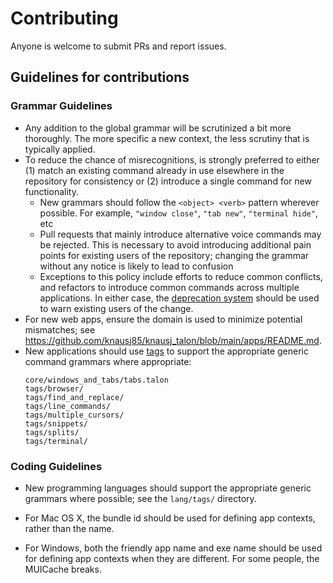 # Contributing

Anyone is welcome to submit PRs and report issues.

## Guidelines for contributions

### Grammar Guidelines

- Any addition to the global grammar will be scrutinized a bit more thoroughly. The more specific a new context, the less scrutiny that is typically applied.
- To reduce the chance of misrecognitions, is strongly preferred to either (1) match an existing command already in use elsewhere in the repository for consistency or (2) introduce a single command for new functionality.
  - New grammars should follow the `<object> <verb>` pattern wherever possible. For example, `"window close"`, `"tab new"`, `"terminal hide"`, etc
  - Pull requests that mainly introduce alternative voice commands may be rejected. This is necessary to avoid introducing additional pain points for existing users of the repository; changing the grammar without any notice is likely to lead to confusion
  - Exceptions to this policy include efforts to reduce common conflicts, and refactors to introduce common commands across multiple applications. In either case, the [deprecation system](https://github.com/knausj85/knausj_talon/blob/main/core/deprecations.py) should be used to warn existing users of the change.
- For new web apps, ensure the domain is used to minimize potential mismatches; see
  https://github.com/knausj85/knausj_talon/blob/main/apps/README.md.
- New applications should use [tags](https://talon.wiki/unofficial_talon_docs/#tags) to support the appropriate generic command grammars where appropriate:
  ```
  core/windows_and_tabs/tabs.talon
  tags/browser/
  tags/find_and_replace/
  tags/line_commands/
  tags/multiple_cursors/
  tags/snippets/
  tags/splits/
  tags/terminal/
  ```

### Coding Guidelines

- New programming languages should support the appropriate generic grammars where possible; see the `lang/tags/` directory.

- For Mac OS X, the bundle id should be used for defining app contexts, rather than the name.

- For Windows, both the friendly app name and exe name should be used for defining app contexts when they are different. For some people, the MUICache breaks.
